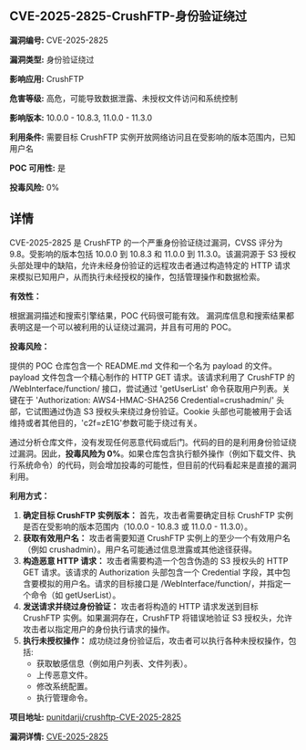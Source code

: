 ## CVE-2025-2825-CrushFTP-身份验证绕过

**漏洞编号:** CVE-2025-2825

**漏洞类型:** 身份验证绕过

**影响应用:** CrushFTP

**危害等级:** 高危，可能导致数据泄露、未授权文件访问和系统控制

**影响版本:** 10.0.0 - 10.8.3, 11.0.0 - 11.3.0

**利用条件:** 需要目标 CrushFTP 实例开放网络访问且在受影响的版本范围内，已知用户名

**POC 可用性:** 是

**投毒风险:** 0%

## 详情

CVE-2025-2825 是 CrushFTP 的一个严重身份验证绕过漏洞，CVSS 评分为 9.8。受影响的版本包括 10.0.0 到 10.8.3 和 11.0.0 到 11.3.0。该漏洞源于 S3 授权头部处理中的缺陷，允许未经身份验证的远程攻击者通过构造特定的 HTTP 请求来模拟已知用户，从而执行未经授权的操作，包括管理操作和数据检索。

**有效性：**

根据漏洞描述和搜索引擎结果，POC 代码很可能有效。 漏洞库信息和搜索结果都表明这是一个可以被利用的认证绕过漏洞，并且有可用的 POC。

**投毒风险：**

提供的 POC 仓库包含一个 README.md 文件和一个名为 payload 的文件。payload 文件包含一个精心制作的 HTTP GET 请求。该请求利用了 CrushFTP 的 /WebInterface/function/ 接口，尝试通过 'getUserList' 命令获取用户列表。关键在于 'Authorization: AWS4-HMAC-SHA256 Credential=crushadmin/' 头部，它试图通过伪造 S3 授权头来绕过身份验证。Cookie 头部也可能被用于会话维持或者其他目的，'c2f=zE1G'参数可能于绕过有关。

通过分析仓库文件，没有发现任何恶意代码或后门。代码的目的是利用身份验证绕过漏洞。因此，**投毒风险为 0%**。如果仓库包含执行额外操作（例如下载文件、执行系统命令）的代码，则会增加投毒的可能性，但目前的代码看起来是直接的漏洞利用。

**利用方式：**

1.  **确定目标 CrushFTP 实例版本：** 首先，攻击者需要确定目标 CrushFTP 实例是否在受影响的版本范围内（10.0.0 - 10.8.3 或 11.0.0 - 11.3.0）。
2.  **获取有效用户名：** 攻击者需要知道 CrushFTP 实例上的至少一个有效用户名（例如 crushadmin）。用户名可能通过信息泄露或其他途径获得。
3.  **构造恶意 HTTP 请求：** 攻击者需要构造一个包含伪造的 S3 授权头的 HTTP GET 请求。该请求的 Authorization 头部包含一个 Credential 字段，其中包含要模拟的用户名。请求的目标接口是 /WebInterface/function/，并指定一个命令（如 getUserList）。
4.  **发送请求并绕过身份验证：** 攻击者将构造的 HTTP 请求发送到目标 CrushFTP 实例。如果漏洞存在，CrushFTP 将错误地验证 S3 授权头，允许攻击者以指定用户的身份执行请求的操作。
5.  **执行未授权操作：** 成功绕过身份验证后，攻击者可以执行各种未授权操作，包括:
    *   获取敏感信息（例如用户列表、文件列表）。
    *   上传恶意文件。
    *   修改系统配置。
    *   执行管理命令。


**项目地址:** [punitdarji/crushftp-CVE-2025-2825](https://github.com/punitdarji/crushftp-CVE-2025-2825)

**漏洞详情:** [CVE-2025-2825](https://nvd.nist.gov/vuln/detail/CVE-2025-2825)